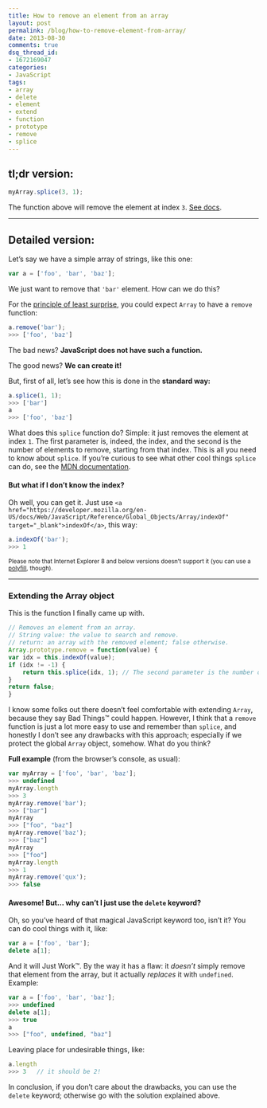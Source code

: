 ```yaml
---
title: How to remove an element from an array
layout: post
permalink: /blog/how-to-remove-element-from-array/
date: 2013-08-30
comments: true
dsq_thread_id:
- 1672169047
categories:
- JavaScript
tags:
- array
- delete
- element
- extend
- function
- prototype
- remove
- splice
---
```


<h2>
  tl;dr version:
</h2>

``` javascript
myArray.splice(3, 1);
```

<p>
  The function above will remove the element at index <code>3</code>. <a href="https://developer.mozilla.org/en-US/docs/Web/JavaScript/Reference/Global_Objects/Array/splice" title="Go to MDN" target="_blank">See docs</a>.
</p>

<hr />

<h2>
  Detailed version:
</h2>

<p>
  Let&#8217;s say we have a simple array of strings, like this one:
</p>

``` javascript
var a = ['foo', 'bar', 'baz'];
```

<p>
  We just want to remove that <code>'bar'</code> element. How can we do this?
</p>

<p>
  For the <a href="http://en.wikipedia.org/wiki/Principle_of_least_astonishment" title="Go to Wikipedia" target="_blank" rel="nofollow">principle of least surprise</a>, you could expect <code>Array</code> to have a <code>remove</code> function:
</p>

``` javascript
a.remove('bar');
>>> ['foo', 'baz']
```

<p>
  The bad news? <strong>JavaScript does not have such a function.</strong>
</p>

<p>
  The good news? <strong>We can create it!</strong>
</p>

<p>
  But, first of all, let&#8217;s see how this is done in the <strong>standard way:</strong>
</p>

``` javascript
a.splice(1, 1);
>>> ['bar']
a
>>> ['foo', 'baz']
```

<p>
  What does this <code>splice</code> function do? Simple: it just removes the element at index <code>1</code>. The first parameter is, indeed, the index, and the second is the number of elements to remove, starting from that index. This is all you need to know about <code>splice</code>. If you&#8217;re curious to see what other cool things <code>splice</code> can do, see the <a href="https://developer.mozilla.org/en-US/docs/Web/JavaScript/Reference/Global_Objects/Array/splice" target="_blank">MDN documentation</a>.
</p>

<h4>
  But what if I don&#8217;t know the index?
</h4>

<p>
  Oh well, you can get it. Just use <code>&lt;a href="https://developer.mozilla.org/en-US/docs/Web/JavaScript/Reference/Global_Objects/Array/indexOf" target="_blank">indexOf&lt;/a></code>, this way:
</p>

``` javascript
a.indexOf('bar');
>>> 1
```

<p>
  <small>Please note that Internet Explorer 8 and below versions doesn&#8217;t support it (you can use a <a href="https://gist.github.com/atk/1034425" target="_blank" title="An indexOf polyfill on GitHub" rel="nofollow">polyfill</a>, though).</small>
</p>

<hr />

<h3>
  Extending the Array object
</h3>

<p>
  This is the function I finally came up with.
</p>

``` javascript
// Removes an element from an array.
// String value: the value to search and remove.
// return: an array with the removed element; false otherwise.
Array.prototype.remove = function(value) {
var idx = this.indexOf(value);
if (idx != -1) {
    return this.splice(idx, 1); // The second parameter is the number of elements to remove.
}
return false;
}
```

<p>
  I know some folks out there doesn&#8217;t feel comfortable with extending <code>Array</code>, because they say Bad Things&trade; could happen. However, I think that a <code>remove</code> function is just a lot more easy to use and remember than <code>splice</code>, and honestly I don&#8217;t see any drawbacks with this approach; especially if we protect the global <code>Array</code> object, somehow. What do you think?
</p>

<p>
  <strong>Full example</strong> (from the browser&#8217;s console, as usual):
</p>

``` javascript
var myArray = ['foo', 'bar', 'baz'];
>>> undefined
myArray.length
>>> 3
myArray.remove('bar');
>>> ["bar"]
myArray
>>> ["foo", "baz"]
myArray.remove('baz');
>>> ["baz"]
myArray
>>> ["foo"]
myArray.length
>>> 1
myArray.remove('qux');
>>> false
```

<h4>
  Awesome! But&#8230; why can&#8217;t I just use the <code>delete</code> keyword?
</h4>

<p>
  Oh, so you&#8217;ve heard of that magical JavaScript keyword too, isn&#8217;t it? You can do cool things with it, like:
</p>

``` javascript
var a = ['foo', 'bar'];
delete a[1];
```

<p>
  And it will Just Work&trade;. By the way it has a flaw: it <em>doesn&#8217;t</em> simply remove that element from the array, but it actually <em>replaces</em> it with <code>undefined</code>. Example:
</p>

``` javascript
var a = ['foo', 'bar', 'baz'];
>>> undefined
delete a[1];
>>> true
a
>>> ["foo", undefined, "baz"]
```

<p>
  Leaving place for undesirable things, like:
</p>

``` javascript
a.length
>>> 3   // it should be 2!
```

<p>
  In conclusion, if you don&#8217;t care about the drawbacks, you can use the <code>delete</code> keyword; otherwise go with the solution explained above.
</p>
